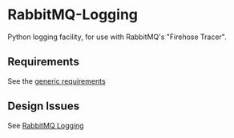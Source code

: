 # RabbitMQ-Logging
Python logging facility, for use with RabbitMQ's  "Firehose Tracer".

## Requirements
See the [generic requirements](https://sites.google.com/a/digital.landregistry.gov.uk/migration/home/auditing#requirements)
## Design Issues
See [RabbitMQ Logging](https://sites.google.com/a/digital.landregistry.gov.uk/migration/home/auditing#rabbitmq-logging)
